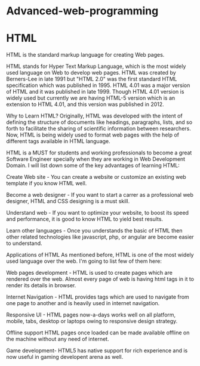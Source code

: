 # Advanced-web-programming

# HTML

HTML is the standard markup language for creating Web pages.

HTML stands for Hyper Text Markup Language, which is the most widely used language on Web to develop web pages. HTML was created by Berners-Lee in late 1991 but "HTML 2.0" was the first standard HTML specification which was published in 1995. HTML 4.01 was a major version of HTML and it was published in late 1999. Though HTML 4.01 version is widely used but currently we are having HTML-5 version which is an extension to HTML 4.01, and this version was published in 2012.

Why to Learn HTML?
Originally, HTML was developed with the intent of defining the structure of documents like headings, paragraphs, lists, and so forth to facilitate the sharing of scientific information between researchers. Now, HTML is being widely used to format web pages with the help of different tags available in HTML language.

HTML is a MUST for students and working professionals to become a great Software Engineer specially when they are working in Web Development Domain. I will list down some of the key advantages of learning HTML:

Create Web site - You can create a website or customize an existing web template if you know HTML well.

Become a web designer - If you want to start a carrer as a professional web designer, HTML and CSS designing is a must skill.

Understand web - If you want to optimize your website, to boost its speed and performance, it is good to know HTML to yield best results.

Learn other languages - Once you understands the basic of HTML then other related technologies like javascript, php, or angular are become easier to understand.

Applications of HTML
As mentioned before, HTML is one of the most widely used language over the web. I'm going to list few of them here:

Web pages development - HTML is used to create pages which are rendered over the web. Almost every page of web is having html tags in it to render its details in browser.

Internet Navigation - HTML provides tags which are used to navigate from one page to another and is heavily used in internet navigation.

Responsive UI - HTML pages now-a-days works well on all platform, mobile, tabs, desktop or laptops owing to responsive design strategy.

Offline support HTML pages once loaded can be made available offline on the machine without any need of internet.

Game development- HTML5 has native support for rich experience and is now useful in gaming developent arena as well.
